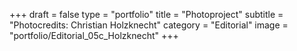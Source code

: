 +++
draft = false
type = "portfolio"
title = "Photoproject"
subtitle = "Photocredits: Christian Holzknecht"
category = "Editorial"
image = "portfolio/Editorial_05c_Holzknecht"
+++